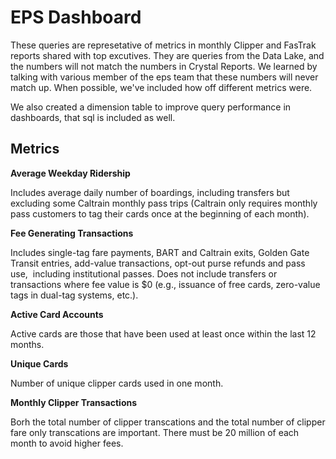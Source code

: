 # EPS Dashboard
 
These queries are represetative of metrics in monthly Clipper and FasTrak reports shared with top excutives.  They are queries from the Data Lake, and the numbers will not match the numbers in Crystal Reports.  We learned by talking with various member of the eps team that these numbers will never match up.  When possible, we've included how off different metrics were.

We also created a dimension table to improve query performance in dashboards, that sql is included as well.

## Metrics

**Average Weekday Ridership**

Includes average daily number of boardings, including transfers but excluding some Caltrain monthly pass trips (Caltrain only requires monthly pass customers to tag their cards once at the beginning of each month). 

**Fee Generating Transactions**

Includes single-tag fare payments, BART and Caltrain exits, Golden Gate  Transit entries, add-value transactions, opt-out purse refunds and pass use,  including institutional passes. Does not include transfers or transactions where fee value is $0 (e.g., issuance of free cards, zero-value tags in dual-tag systems, etc.).

**Active Card Accounts**

Active cards are those that have been used at least once within the last 12 months.

**Unique Cards**

Number of unique clipper cards used in one month.

**Monthly Clipper Transactions**

Borh the total number of clipper transcations and the total number of clipper fare only transcations are important. There must be 20 million of each month to avoid higher fees.
